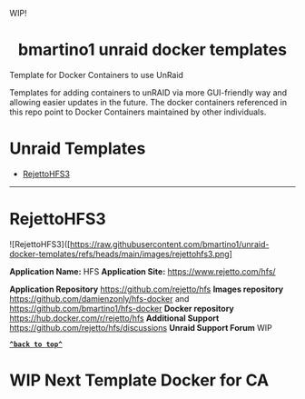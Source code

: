 WIP!

<h1 align="center" id="heading"> bmartino1 unraid docker templates </h1>

Template for Docker Containers to use UnRaid

Templates for adding containers to unRAID via more GUI-friendly way and allowing easier updates in the future.
The docker containers referenced in this repo point to Docker Containers maintained by other individuals.

# Unraid Templates

- [RejettoHFS3](#RejettoHFS3)

---

# RejettoHFS3

![RejettoHFS3]([https://raw.githubusercontent.com/bmartino1/unraid-docker-templates/refs/heads/main/images/rejettohfs3.png]

**Application Name:** HFS
**Application Site:** https://www.rejetto.com/hfs/

**Application Repository** https://github.com/rejetto/hfs
**Images repository** https://github.com/damienzonly/hfs-docker and https://github.com/bmartino1/hfs-docker
**Docker repository**  https://hub.docker.com/r/rejetto/hfs
**Additional Support** https://github.com/rejetto/hfs/discussions
**Unraid Support Forum** WIP

**[`^back to top^`](#unraid-templates)**

# WIP Next Template Docker for CA
